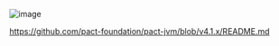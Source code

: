 ![image](https://github.com/user-attachments/assets/c6adac8f-7fcf-45fa-ac4f-cb568b985100)

https://github.com/pact-foundation/pact-jvm/blob/v4.1.x/README.md
